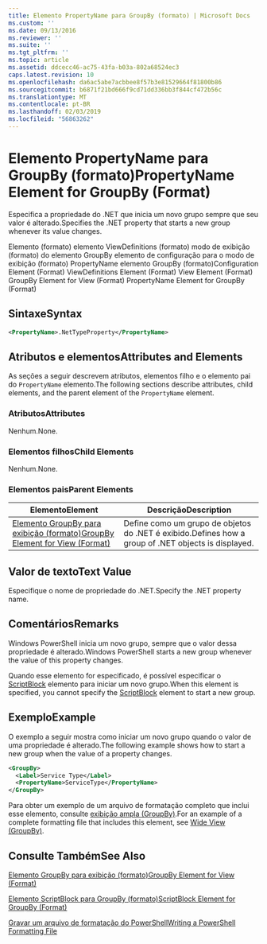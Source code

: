 ```yaml
---
title: Elemento PropertyName para GroupBy (formato) | Microsoft Docs
ms.custom: ''
ms.date: 09/13/2016
ms.reviewer: ''
ms.suite: ''
ms.tgt_pltfrm: ''
ms.topic: article
ms.assetid: ddcecc46-ac75-43fa-b03a-802a68524ec3
caps.latest.revision: 10
ms.openlocfilehash: da6ac5abe7acbbee8f57b3e81529664f81800b86
ms.sourcegitcommit: b6871f21bd666f9cd71dd336bb3f844cf472b56c
ms.translationtype: MT
ms.contentlocale: pt-BR
ms.lasthandoff: 02/03/2019
ms.locfileid: "56863262"
---
```

# <a name="propertyname-element-for-groupby-format"></a><span data-ttu-id="49580-102">Elemento PropertyName para GroupBy (formato)</span><span class="sxs-lookup"><span data-stu-id="49580-102">PropertyName Element for GroupBy (Format)</span></span>

<span data-ttu-id="49580-103">Especifica a propriedade do .NET que inicia um novo grupo sempre que seu valor é alterado.</span><span class="sxs-lookup"><span data-stu-id="49580-103">Specifies the .NET property that starts a new group whenever its value changes.</span></span>

<span data-ttu-id="49580-104">Elemento (formato) elemento ViewDefinitions (formato) modo de exibição (formato) do elemento GroupBy elemento de configuração para o modo de exibição (formato) PropertyName elemento GroupBy (formato)</span><span class="sxs-lookup"><span data-stu-id="49580-104">Configuration Element (Format) ViewDefinitions Element (Format) View Element (Format) GroupBy Element for View (Format) PropertyName Element for GroupBy (Format)</span></span>

## <a name="syntax"></a><span data-ttu-id="49580-105">Sintaxe</span><span class="sxs-lookup"><span data-stu-id="49580-105">Syntax</span></span>

```xml
<PropertyName>.NetTypeProperty</PropertyName>
```

## <a name="attributes-and-elements"></a><span data-ttu-id="49580-106">Atributos e elementos</span><span class="sxs-lookup"><span data-stu-id="49580-106">Attributes and Elements</span></span>

<span data-ttu-id="49580-107">As seções a seguir descrevem atributos, elementos filho e o elemento pai do `PropertyName` elemento.</span><span class="sxs-lookup"><span data-stu-id="49580-107">The following sections describe attributes, child elements, and the parent element of the `PropertyName` element.</span></span>

### <a name="attributes"></a><span data-ttu-id="49580-108">Atributos</span><span class="sxs-lookup"><span data-stu-id="49580-108">Attributes</span></span>

<span data-ttu-id="49580-109">Nenhum.</span><span class="sxs-lookup"><span data-stu-id="49580-109">None.</span></span>

### <a name="child-elements"></a><span data-ttu-id="49580-110">Elementos filhos</span><span class="sxs-lookup"><span data-stu-id="49580-110">Child Elements</span></span>

<span data-ttu-id="49580-111">Nenhum.</span><span class="sxs-lookup"><span data-stu-id="49580-111">None.</span></span>

### <a name="parent-elements"></a><span data-ttu-id="49580-112">Elementos pais</span><span class="sxs-lookup"><span data-stu-id="49580-112">Parent Elements</span></span>

|<span data-ttu-id="49580-113">Elemento</span><span class="sxs-lookup"><span data-stu-id="49580-113">Element</span></span>|<span data-ttu-id="49580-114">Descrição</span><span class="sxs-lookup"><span data-stu-id="49580-114">Description</span></span>|
|-------------|-----------------|
|[<span data-ttu-id="49580-115">Elemento GroupBy para exibição (formato)</span><span class="sxs-lookup"><span data-stu-id="49580-115">GroupBy Element for View (Format)</span></span>](./groupby-element-for-view-format.md)|<span data-ttu-id="49580-116">Define como um grupo de objetos do .NET é exibido.</span><span class="sxs-lookup"><span data-stu-id="49580-116">Defines how a group of .NET objects is displayed.</span></span>|

## <a name="text-value"></a><span data-ttu-id="49580-117">Valor de texto</span><span class="sxs-lookup"><span data-stu-id="49580-117">Text Value</span></span>

<span data-ttu-id="49580-118">Especifique o nome de propriedade do .NET.</span><span class="sxs-lookup"><span data-stu-id="49580-118">Specify the .NET property name.</span></span>

## <a name="remarks"></a><span data-ttu-id="49580-119">Comentários</span><span class="sxs-lookup"><span data-stu-id="49580-119">Remarks</span></span>

<span data-ttu-id="49580-120">Windows PowerShell inicia um novo grupo, sempre que o valor dessa propriedade é alterado.</span><span class="sxs-lookup"><span data-stu-id="49580-120">Windows PowerShell starts a new group whenever the value of this property changes.</span></span>

<span data-ttu-id="49580-121">Quando esse elemento for especificado, é possível especificar o [ScriptBlock](./scriptblock-element-for-groupby-format.md) elemento para iniciar um novo grupo.</span><span class="sxs-lookup"><span data-stu-id="49580-121">When this element is specified, you cannot specify the [ScriptBlock](./scriptblock-element-for-groupby-format.md) element to start a new group.</span></span>

## <a name="example"></a><span data-ttu-id="49580-122">Exemplo</span><span class="sxs-lookup"><span data-stu-id="49580-122">Example</span></span>

<span data-ttu-id="49580-123">O exemplo a seguir mostra como iniciar um novo grupo quando o valor de uma propriedade é alterado.</span><span class="sxs-lookup"><span data-stu-id="49580-123">The following example shows how to start a new group when the value of a property changes.</span></span>

```xml
<GroupBy>
  <Label>Service Type</Label>
  <PropertyName>ServiceType</PropertyName>
</GroupBy>

```

<span data-ttu-id="49580-124">Para obter um exemplo de um arquivo de formatação completo que inclui esse elemento, consulte [exibição ampla (GroupBy)](./wide-view-groupby.md).</span><span class="sxs-lookup"><span data-stu-id="49580-124">For an example of a complete formatting file that includes this element, see [Wide View (GroupBy)](./wide-view-groupby.md).</span></span>

## <a name="see-also"></a><span data-ttu-id="49580-125">Consulte Também</span><span class="sxs-lookup"><span data-stu-id="49580-125">See Also</span></span>

[<span data-ttu-id="49580-126">Elemento GroupBy para exibição (formato)</span><span class="sxs-lookup"><span data-stu-id="49580-126">GroupBy Element for View (Format)</span></span>](./groupby-element-for-view-format.md)

[<span data-ttu-id="49580-127">Elemento ScriptBlock para GroupBy (formato)</span><span class="sxs-lookup"><span data-stu-id="49580-127">ScriptBlock Element for GroupBy (Format)</span></span>](./scriptblock-element-for-groupby-format.md)

[<span data-ttu-id="49580-128">Gravar um arquivo de formatação do PowerShell</span><span class="sxs-lookup"><span data-stu-id="49580-128">Writing a PowerShell Formatting File</span></span>](./writing-a-powershell-formatting-file.md)
